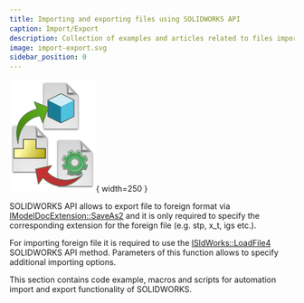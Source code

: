 ```yaml
---
title: Importing and exporting files using SOLIDWORKS API
caption: Import/Export
description: Collection of examples and articles related to files importing and exporting using SOLIDWORKS API
image: import-export.svg
sidebar_position: 0
---
```

![Importing and exporting SOLIDWORKS files with SOLIDWORKS API](import-export.svg){ width=250 }

SOLIDWORKS API allows to export file to foreign format via [IModelDocExtension::SaveAs2](https://help.solidworks.com/2019/english/api/sldworksapi/solidworks.interop.sldworks~solidworks.interop.sldworks.imodeldocextension~saveas2.html) and it is only required to specify the corresponding extension for the foreign file (e.g. stp, x_t, igs etc.).

For importing foreign file it is required to use the [ISldWorks::LoadFile4](https://help.solidworks.com/2019/english/api/sldworksapi/solidworks.interop.sldworks~solidworks.interop.sldworks.isldworks~loadfile4.html) SOLIDWORKS API method. Parameters of this function allows to specify additional importing options.

This section contains code example, macros and scripts for automation import and export functionality of SOLIDWORKS.
